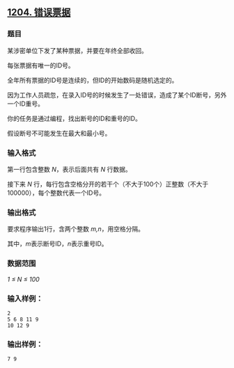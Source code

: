 ## [1204. 错误票据](https://www.acwing.com/problem/content/1206/)

### 题目

某涉密单位下发了某种票据，并要在年终全部收回。

每张票据有唯一的ID号。

全年所有票据的ID号是连续的，但ID的开始数码是随机选定的。

因为工作人员疏忽，在录入ID号的时候发生了一处错误，造成了某个ID断号，另外一个ID重号。

你的任务是通过编程，找出断号的ID和重号的ID。

假设断号不可能发生在最大和最小号。

### 输入格式

第一行包含整数 *N*，表示后面共有 *N* 行数据。

接下来 *N* 行，每行包含空格分开的若干个（不大于100个）正整数（不大于100000），每个整数代表一个ID号。

### 输出格式

要求程序输出1行，含两个整数 *m,n*，用空格分隔。

其中，*m*表示断号ID，*n*表示重号ID。

### 数据范围

*1 ≤ N ≤ 100*

### 输入样例：

```
2
5 6 8 11 9
10 12 9
```

### 输出样例：

```
7 9
```
